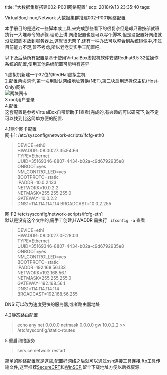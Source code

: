title: "大数据集群搭建002-P001网络配置"
scp: 2018/9/13 23:35:40
tags:

VirtualBox,linux,Network
大数据集群搭建002-P001网络配置

本手册目的是通过一些脚本或工具,来完成那些看下的很复杂但是却只需按部就班执行一大堆命令的步骤.理论上讲,网络配置也是可以写个脚本,但是没配置好网络就没法把脚本放到服务器上,这就很无奈了,还有一种办法可以整合到系统镜像中,不过目前能力不足,暂不考虑,所以老老实实手工配置吧.

以下及后续所有配置是基于使用VirtualBox虚拟机软件安装Redhat6.5 32位操作系统的配置,使用其他系统配置可能稍有差异

1.虚拟机新建一个32位的RedHat虚拟主机  
2.配置两块网卡,第一块用默认网络地址转换(NET),第二块启用选择仅主机(Host-Only)网络  
![两块网卡](http://ww1.sinaimg.cn/large/0066tqialy1fvc6oxmxwvj30oe0e6dgj.jpg)  
3.root用户登录  
4.配置  
这套配置是参考VirtualBox自带帮助(F1查看)完成的,有兴趣的可以研究下,说不定可以找到比这简单方便的配置.  

4.1两个网卡配置  
网卡1: /etc/sysconfig/network-scripts/ifcfg-eth0  
> DEVICE=eth0  
HWADDR=08:00:27:35:E4:F6  
TYPE=Ethernet  
UUID=35169346-8807-4434-b02a-c9d6792935e8  
ONBOOT=yes  
NM_CONTROLLED=yes  
BOOTPROTO=static  
IPADDR=10.0.2.133  
NETWORK=10.0.2.2  
NETMASK=255.255.255.0  
GATEWAY=10.0.2.2  
DNS1=114.114.114.114 
BROADCAST=10.0.2.255  

网卡2:/etc/sysconfig/network-scripts/ifcfg-eth1  
默认是没有这个文件的,需手工创建,HWADDR 需执行 ` ifconfig -a` 查看
>DEVICE=eth1  
HWADDR=08:00:27:0F:28:03  
TYPE=Ethernet  
UUID=35169346-8807-4434-b02a-c9d6792935e8  
ONBOOT=yes  
NM_CONTROLLED=yes  
BOOTPROTO=static  
IPADDR=192.168.56.133  
NETWORK=192.168.56.1  
NETMASK=255.255.255.0  
GATEWAY=192.168.56.1  
DNS1=114.114.114.114  
BROADCAST=192.168.56.255  

DNS:可以改为速度更快的服务器,或者路由器地址  

4.2静态路由配置  
>echo any net 0.0.0.0 netmask 0.0.0.0 gw 10.0.2.2 >> /etc/sysconfig/static-routes     

5.重启网络服务

> service  network restart 

简单的网络配置就是这些,配置好网络之后就可以通过ssh连接工具连接,ftp工具传输文件,这里推荐[SecureCRT](https://pan.baidu.com/s/1UPTE4a7nAXRSYOP0yR6wWA)和[WinSCP](https://winscp.net/eng/docs/lang:chs),留个下载地址方便以后找资源.
